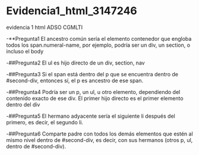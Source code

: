 # Evidencia1_html_3147246
evidencia 1 html ADSO CGMLTI

-**Pregunta1 El ancestro común sería el elemento contenedor que engloba todos los span.numeral-name, por ejemplo, podría ser un div, un section, o incluso el body

-##Pregunta2 El ul es hijo directo de un div, section, nav

-##Pregunta3 Si el span está dentro del p que se encuentra dentro de #second-div, entonces sí, el p es ancestro de ese span.

-##Pregunta4 Podría ser un p, un ul, u otro elemento, dependiendo del contenido exacto de ese div. El primer hijo directo es el primer elemento dentro del div

-##Pregunta5 El hermano adyacente sería el siguiente li después del primero, es decir, el segundo li.

-##Pregunta6 Comparte padre con todos los demás elementos que estén al mismo nivel dentro de #second-div, es decir, con sus hermanos (otros p, ul, dentro de #second-div).
